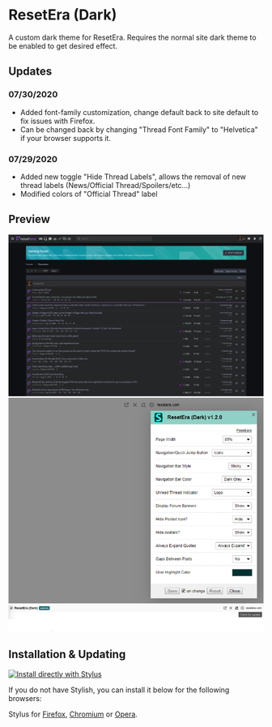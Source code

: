 # ResetEra (Dark)
A custom dark theme for ResetEra. Requires the normal site dark theme to be enabled to get desired effect.
## Updates
### 07/30/2020
* Added font-family customization, change default back to site default to fix issues with Firefox.
* Can be changed back by changing "Thread Font Family" to "Helvetica" if your browser supports it.
### 07/29/2020
* Added new toggle "Hide Thread Labels", allows the removal of new thread labels (News/Official Thread/Spoilers/etc...)
* Modified colors of "Official Thread" label
## Preview
![ResetEra Preview](https://raw.githubusercontent.com/mgreger/ResetEra_Dark/master/Images/resetera-dark(preview).PNG)
![ResetEra Settings](https://raw.githubusercontent.com/mgreger/ResetEra_Dark/master/Images/resetera-dark(settings).PNG)
![ResetEra Updates](https://raw.githubusercontent.com/mgreger/ResetEra_Dark/master/Images/resetera-dark(updates).PNG)
## Installation & Updating

[![Install directly with Stylus](https://img.shields.io/badge/Install%20directly%20with-Stylus-285959.svg)](https://raw.githubusercontent.com/mgreger/ResetEra_Dark/master/ResetEra-Dark.user.css)

If you do not have Stylish, you can install it below for the following browsers:

Stylus for [Firefox](https://addons.mozilla.org/en-US/firefox/addon/styl-us/), [Chromium](https://chrome.google.com/webstore/detail/stylus/clngdbkpkpeebahjckkjfobafhncgmne) or [Opera](https://addons.opera.com/en-gb/extensions/details/stylus/).
